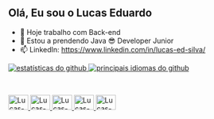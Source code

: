 ## Olá, Eu sou o Lucas Eduardo

- 🔭 Hoje trabalho com Back-end
- 🌱 Estou a prendendo Java
  😎 Developer Junior
- 📫 LinkedIn: https://www.linkedin.com/in/lucas-ed-silva/
<div>
  <a href = "https://github.com/LucasEdSilva01">
  <img class="output" src="https://github-readme-stats.vercel.app/api?username=LucasEdSilva01&amp;theme=vue-dark&amp;show_icons=true&amp;hide_border=true&amp;count_private=true" alt="estatísticas do github">
  <img class="output" src="https://github-readme-stats.vercel.app/api/top-langs/?username=LucasEdSilva01&amp;theme=vue-dark&amp;show_icons=true&amp;hide_border=true&amp;layout=compact" alt="principais idiomas do github">
</div>

##
<div style="display: inline_block"><br>
  <img aling="center" alt="Lucas-CSS" height="30" width="40" src="https://cdn.jsdelivr.net/gh/devicons/devicon@latest/icons/css3/css3-original-wordmark.svg" />
  <img aling="center" alt="Lucas-HTML" height="30" width="40" src="https://cdn.jsdelivr.net/gh/devicons/devicon@latest/icons/html5/html5-original-wordmark.svg" />
  <img aling="center" alt="Lucas-Js" height="30" width="40" src="https://cdn.jsdelivr.net/gh/devicons/devicon@latest/icons/javascript/javascript-original.svg" />
  <img aling="center" alt="Lucas-Java" height="30" width="40" src="https://cdn.jsdelivr.net/gh/devicons/devicon@latest/icons/java/java-original.svg" />
  <img aling="center" alt="Lucas-Py" height="30" width="40" src="https://cdn.jsdelivr.net/gh/devicons/devicon@latest/icons/python/python-original.svg" />
</div>
